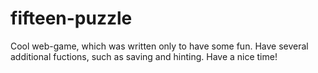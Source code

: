 # fifteen-puzzle

Cool web-game, which was written only to have some fun. Have several additional fuctions, such as saving and hinting. Have a nice time!
